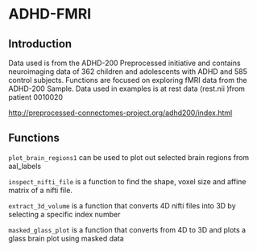 # ADHD-FMRI
## Introduction
Data used is from the ADHD-200 Preprocessed initiative and contains neuroimaging data of 362 children and adolescents with ADHD and 585 control subjects. Functions are focused on exploring fMRI data from the ADHD-200 Sample. Data used in examples is at rest data (rest.nii )from patient 0010020

http://preprocessed-connectomes-project.org/adhd200/index.html

## Functions
`plot_brain_regions1` can be used to plot out selected brain regions from aal_labels

`inspect_nifti_file` is a function to find the shape, voxel size and affine matrix of a nifti file.

`extract_3d_volume` is a function that converts 4D nifti files into 3D by selecting a specific index number

`masked_glass_plot` is a function that converts from 4D to 3D and plots a glass brain plot using masked data
